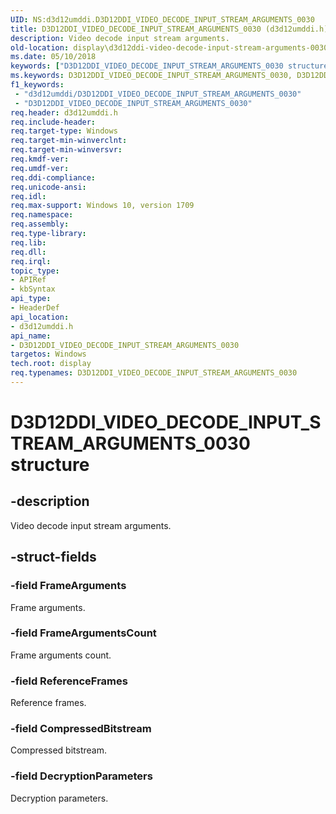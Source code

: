```yaml
---
UID: NS:d3d12umddi.D3D12DDI_VIDEO_DECODE_INPUT_STREAM_ARGUMENTS_0030
title: D3D12DDI_VIDEO_DECODE_INPUT_STREAM_ARGUMENTS_0030 (d3d12umddi.h)
description: Video decode input stream arguments.
old-location: display\d3d12ddi-video-decode-input-stream-arguments-0030.htm
ms.date: 05/10/2018
keywords: ["D3D12DDI_VIDEO_DECODE_INPUT_STREAM_ARGUMENTS_0030 structure"]
ms.keywords: D3D12DDI_VIDEO_DECODE_INPUT_STREAM_ARGUMENTS_0030, D3D12DDI_VIDEO_DECODE_INPUT_STREAM_ARGUMENTS_0030 structure [Display Devices], d3d12umddi/D3D12DDI_VIDEO_DECODE_INPUT_STREAM_ARGUMENTS_0030, display.d3d12ddi-video-decode-input-stream-arguments-0030
f1_keywords:
 - "d3d12umddi/D3D12DDI_VIDEO_DECODE_INPUT_STREAM_ARGUMENTS_0030"
 - "D3D12DDI_VIDEO_DECODE_INPUT_STREAM_ARGUMENTS_0030"
req.header: d3d12umddi.h
req.include-header:
req.target-type: Windows
req.target-min-winverclnt:
req.target-min-winversvr:
req.kmdf-ver:
req.umdf-ver:
req.ddi-compliance:
req.unicode-ansi:
req.idl:
req.max-support: Windows 10, version 1709
req.namespace:
req.assembly:
req.type-library:
req.lib:
req.dll:
req.irql:
topic_type:
- APIRef
- kbSyntax
api_type:
- HeaderDef
api_location:
- d3d12umddi.h
api_name:
- D3D12DDI_VIDEO_DECODE_INPUT_STREAM_ARGUMENTS_0030
targetos: Windows
tech.root: display
req.typenames: D3D12DDI_VIDEO_DECODE_INPUT_STREAM_ARGUMENTS_0030
---
```


# D3D12DDI_VIDEO_DECODE_INPUT_STREAM_ARGUMENTS_0030 structure


## -description


Video decode input stream arguments.


## -struct-fields




### -field FrameArguments

Frame arguments.


### -field FrameArgumentsCount

Frame arguments count.


### -field ReferenceFrames

Reference frames.


### -field CompressedBitstream

Compressed bitstream.


### -field DecryptionParameters

Decryption parameters.

